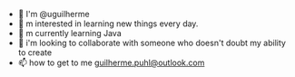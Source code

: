 - 👋 I'm @uguilherme
- 👀 m interested in learning new things every day.
- 🌱 m currently learning Java
- 💞️ i'm looking to collaborate with someone who doesn't doubt my ability to create
- 📫 how to get to me guilherme.puhl@outlook.com

<!---
uguilherme/uguilherme is a ✨ special ✨ repository because its `README.md` (this file) appears on your GitHub profile.
You can click the Preview link to take a look at your changes.
--->
